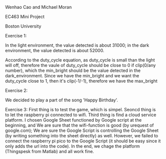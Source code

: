 Wenhao Cao and Michael Moran

EC463 Mini Project

Boston University 




Exercise 1: 

In the light environment, the value detected is about 31000; in the dark environment, the value detected is about 52000.

According to the duty_cycle equation, as duty_cycle is small than the light will off, therefore the vaule of duty_cycle should be close to 0 if clip(0/any number), which the min_bright should be the value detected in the dark_environment. Since we have the min_bright and we want the duty_cycle close to 1, then it's clip(-1/-1), therefore we have the max_bright 

Exercise 2: 

We decided to play a part of the song 'Happy Birthday'. 


Exercise 3: 
First thing is to test the game, which is simpel.
Seoncd thing is to let the raspberry pi connected to wifi.
Third thing is find a cloud service platform. I chosen Google Sheet functioned by Google script at the beginning, and We are sure that the wifi-function is good (by urequest of google.com); We are sure the Google Script is controlling the Google Sheet (by writing something into the sheet directly) as well. However, we failed to connect the raspberry pi pico to the Google Script (it should be easy since it only adds the url into the code). 
In the end, we chage the platform (Thingspesk from Matlab) and all work fine.
